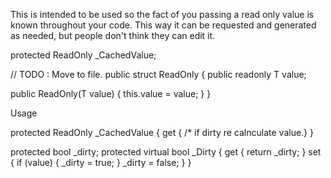 This is intended to be used so the fact of you passing a read only value is known throughout your code. This way it can be requested and generated as needed, but people don't think they can edit it.


protected ReadOnly<T> _CachedValue;
		
// TODO : Move to file.
public struct ReadOnly<T> {
  public readonly T value;

  public ReadOnly(T value) {
    this.value = value;
  }
}


Usage

protected ReadOnly<T> _CachedValue { get { /* if dirty re calnculate value.} }

protected bool _dirty;
		protected virtual bool _Dirty {
			get {
				return _dirty;
			}
			set {
				if (value) {
					_dirty = true;
				}
				_dirty = false;
			}
		}
